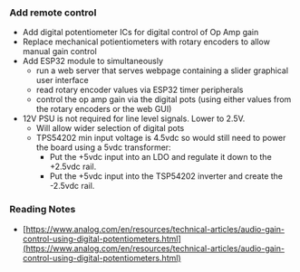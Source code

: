 ### Add remote control
- Add digital potentiometer ICs for digital control of Op Amp gain
- Replace mechanical potientiometers with rotary encoders to allow manual gain control
- Add ESP32 module to simultaneously
    - run a web server that serves webpage containing a slider graphical user interface
    - read rotary encoder values via ESP32 timer peripherals
    - control the op amp gain via the digital pots (using either values from the rotary encoders or the web GUI)
 - 12V PSU is not required for line level signals. Lower to 2.5V.
    - Will allow wider selection of digital pots
    - TPS54202 min input voltage is 4.5vdc so would still need to power the board using a 5vdc transformer:
        -  Put the +5vdc input into an LDO and regulate it down to the +2.5vdc rail.
        -  Put the +5vdc input into the TSP54202 inverter and create the -2.5vdc rail.
      
### Reading Notes

- [https://www.analog.com/en/resources/technical-articles/audio-gain-control-using-digital-potentiometers.html](https://www.analog.com/en/resources/technical-articles/audio-gain-control-using-digital-potentiometers.html)
